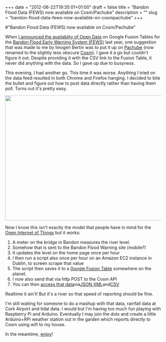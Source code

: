 +++
date = "2012-06-22T19:35:01+01:00"
draft = false
title = "Bandon Flood Data (FEWS) now available on Cosm/Pachube"
description = ""
slug = "bandon-flood-data-fews-now-available-on-cosmpachube"
+++

#"Bandon Flood Data (FEWS) now available on Cosm/Pachube"

When <a href="http://conoroneill.com/2011/11/17/bandon-flood-fews-open-data-now-available/">I announced the availablity of Open Data</a> on Google Fusion Tables for the <a href="http://bandonfloodwarning.ie/">Bandon Flood Early Warning System (FEWS)</a> last year, one suggestion that was made to me by Imogen Bertin was to put it up on <a href="http://cosm.com">Pachube</a> (now renamed to the slightly less obscure <a href="http://cosm.com">Cosm</a>). I gave it a go but couldn't figure it out. Despite providing it with the CSV link to the Fusion Table, it never did anything with the data. So I gave up due to busyness.

This evening, I had another go. This time it was worse. Anything I tried on the data feed resulted in both Chrome and Firefox hanging. I decided to bite the bullet and figure out how to post data directly rather than having them poll. Turns out it's pretty easy.

<a href="https://cosm.com/feeds/40004"><img class="size-large wp-image-766 aligncenter" title="cosm" src="https://s3-eu-west-1.amazonaws.com/conoroneill.net/wp-content/uploads/2012/06/cosm-1024x709.png" alt="" width="584" height="404" /></a>

Now I know this isn't exactly the model that people have in mind for the <a href="http://www.wired.com/beyond_the_beyond/2012/06/the-provisional-declaration-of-the-open-internet-of-things-assembly/">Open Internet of Things</a> but it works:
<ol>
	<li>A meter on the bridge in Bandon measures the river level.</li>
	<li>Somehow that is sent to the Bandon Flood Warning site (mobile?)</li>
	<li>It updates the level on the home page once per hour</li>
	<li>I then run a script also once per hour on an Amazon EC2 instance in Dublin, to screen scrape that value</li>
	<li>The script then saves it to a <a href="https://www.google.com/fusiontables/DataSource?docid=103YIcARoxuaWT7NfZ8mVBzY554sF_3ONYC1N3DE">Google Fusion Table</a> somewhere on the planet.</li>
	<li>I now also send that via http POST to the Cosm API</li>
	<li>You can then <a href="https://cosm.com/feeds/40004">access that data</a>via<a href="https://api.cosm.com/v2/feeds/40004.json">JSON</a>,<a href="https://api.cosm.com/v2/feeds/40004.xml">XML</a>and<a href="https://api.cosm.com/v2/feeds/40004.csv">CSV</a></li>
</ol>
Realtime it ain't! But it's a river so that speed of reporting should be fine.

I'm still waiting for someone to do a mashup with that data, rainfall data at Cork Airport and tidal data. I would but I'm having too much fun playing with Raspberry Pi and Arduino. Eventually I may join the dots and create a little Arduino+RPi weather station out in the garden which reports directly to Cosm using wifi to my house.

In the meantime, <a href="https://cosm.com/feeds/40004">enjoy</a>!

&nbsp;